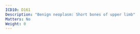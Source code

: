 ```yaml
---
ICD10: D161
Description: "Benign neoplasm: Short bones of upper limb"
Matters: No
Weight: 0
---
```

